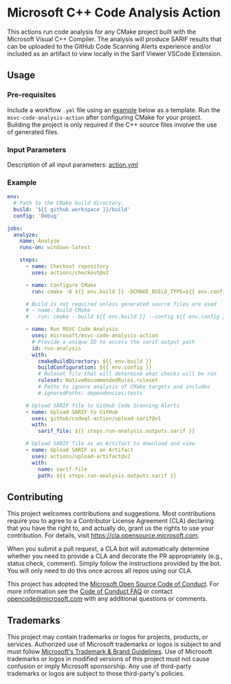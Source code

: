 # Microsoft C++ Code Analysis Action

This actions run code analysis for any CMake project built with the Microsoft Visual C++ Compiler. The analysis
will produce SARIF results that can be uploaded to the GitHub Code Scanning Alerts experience and/or included as
an artifact to view locally in the Sarif Viewer VSCode Extension.

## Usage

### Pre-requisites

Include a workflow `.yml` file using an [example](#example) below as a template. Run the `msvc-code-analysis-action`
after configuring CMake for your project. Building the project is only required if the C++ source files involve the use
of generated files.


### Input Parameters

Description of all input parameters: [action.yml](https://github.com/microsoft/msvc-code-analysis-action/blob/main/action.yml)


### Example

```yml
env:
  # Path to the CMake build directory.
  build: '${{ github.workspace }}/build'
  config: 'Debug'

jobs:
  analyze:
    name: Analyze
    runs-on: windows-latest

    steps:
      - name: Checkout repository
        uses: actions/checkout@v2

      - name: Configure CMake
        run: cmake -B ${{ env.build }} -DCMAKE_BUILD_TYPE=${{ env.config }}

      # Build is not required unless generated source files are used
      # - name: Build CMake
      #   run: cmake --build ${{ env.build }} --config ${{ env.config }}

      - name: Run MSVC Code Analysis
        uses: microsoft/msvc-code-analysis-action
        # Provide a unique ID to access the sarif output path
        id: run-analysis
        with:
          cmakeBuildDirectory: ${{ env.build }}
          buildConfiguration: ${{ env.config }}
          # Ruleset file that will determine what checks will be run
          ruleset: NativeRecommendedRules.ruleset
          # Paths to ignore analysis of CMake targets and includes
          # ignoredPaths: dependencies;tests

      # Upload SARIF file to GitHub Code Scanning Alerts
      - name: Upload SARIF to GitHub
        uses: github/codeql-action/upload-sarif@v1
        with:
          sarif_file: ${{ steps.run-analysis.outputs.sarif }}

      # Upload SARIF file as an Artifact to download and view
      - name: Upload SARIF as an Artifact
        uses: actions/upload-artifact@v2
        with:
          name: sarif-file
          path: ${{ steps.run-analysis.outputs.sarif }}
```

## Contributing

This project welcomes contributions and suggestions.  Most contributions require you to agree to a
Contributor License Agreement (CLA) declaring that you have the right to, and actually do, grant us
the rights to use your contribution. For details, visit https://cla.opensource.microsoft.com.

When you submit a pull request, a CLA bot will automatically determine whether you need to provide
a CLA and decorate the PR appropriately (e.g., status check, comment). Simply follow the instructions
provided by the bot. You will only need to do this once across all repos using our CLA.

This project has adopted the [Microsoft Open Source Code of Conduct](https://opensource.microsoft.com/codeofconduct/).
For more information see the [Code of Conduct FAQ](https://opensource.microsoft.com/codeofconduct/faq/) or
contact [opencode@microsoft.com](mailto:opencode@microsoft.com) with any additional questions or comments.

## Trademarks

This project may contain trademarks or logos for projects, products, or services. Authorized use of Microsoft 
trademarks or logos is subject to and must follow 
[Microsoft's Trademark & Brand Guidelines](https://www.microsoft.com/en-us/legal/intellectualproperty/trademarks/usage/general).
Use of Microsoft trademarks or logos in modified versions of this project must not cause confusion or imply Microsoft sponsorship.
Any use of third-party trademarks or logos are subject to those third-party's policies.
